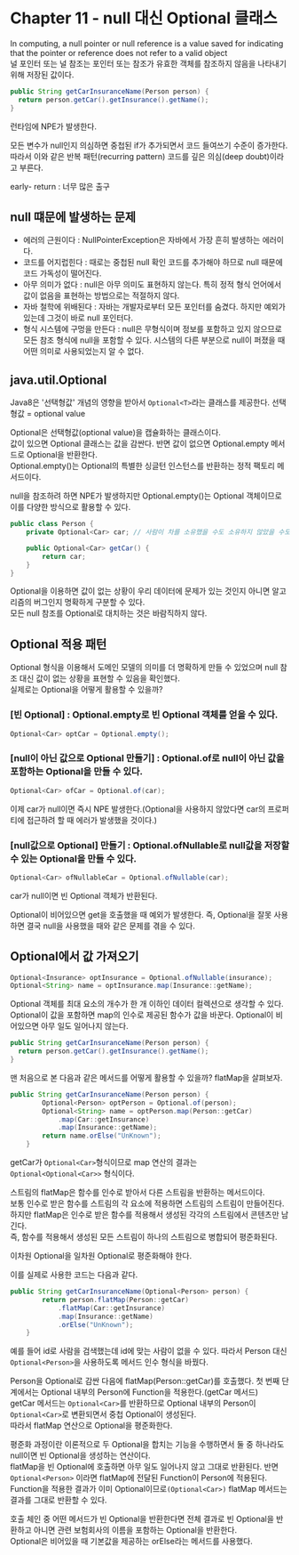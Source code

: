# Chapter 11 - null 대신 Optional 클래스
In computing, a null pointer or null reference is a value saved for indicating that the pointer or reference does not refer to a valid object  
널 포인터 또는 널 참조는 포인터 또는 참조가 유효한 객체를 참조하지 않음을 나타내기 위해 저장된 값이다.  
```java
public String getCarInsuranceName(Person person) {
  return person.getCar().getInsurance().getName();
}
```
런타임에 NPE가 발생한다.  
  
모든 변수가 null인지 의심하면 중첩된 if가 추가되면서 코드 들여쓰기 수준이 증가한다.  
따라서 이와 같은 반복 패턴(recurring pattern) 코드를 깊은 의심(deep doubt)이라고 부른다.  
  
early- return : 너무 많은 출구  
## null 떄문에 발생하는 문제  
- 에러의 근원이다 : NullPointerException은 자바에서 가장 흔히 발생하는 에러이다.  
- 코드를 어지럽힌다 : 때로는 중첩된 null 확인 코드를 추가해야 하므로 null 때문에 코드 가독성이 떨어진다.  
- 아무 의미가 없다 : null은 아무 의미도 표현하지 않는다. 특히 정적 형식 언어에서 값이 없음을 표현하는 방법으로는 적절하지 않다.  
- 자바 철학에 위배된다 : 자바는 개발자로부터 모든 포인터를 숨겼다. 하지만 예외가 있는데 그것이 바로 null 포인터다.  
- 형식 시스템에 구멍을 만든다 : null은 무형식이며 정보를 포함하고 있지 않으므로 모든 참조 형식에 null을 포함할 수 있다. 시스템의 다른 부분으로 null이 퍼졌을 때 어떤 의미로 사용되었는지 알 수 없다.  
  
## java.util.Optional<T>
Java8은 '선택형값' 개념의 영향을 받아서 `Optional<T>`라는 클래스를 제공한다. 선택형값 = optional value  
  
Optional은 선택형값(optional value)을 캡슐화하는 클래스이다.  
값이 있으면 Optional 클래스는 값을 감싼다. 반면 값이 없으면 Optional.empty 메서드로 Optional을 반환한다.  
Optional.empty()는 Optional의 특별한 싱글턴 인스턴스를 반환하는 정적 팩토리 메서드이다.  
  
null을 참조하려 하면 NPE가 발생하지만 Optional.empty()는 Optional 객체이므로 이를 다양한 방식으로 활용할 수 있다.  
```java
public class Person {
	private Optional<Car> car; // 사람이 차를 소유했을 수도 소유하지 않았을 수도 있으므로 Optional로 정의한다.

	public Optional<Car> getCar() {
		return car;
	}
}
```
Optional을 이용하면 값이 없는 상황이 우리 데이터에 문제가 있는 것인지 아니면 알고리즘의 버그인지 명확하게 구분할 수 있다.  
모든 null 참조를 Optional로 대치하는 것은 바람직하지 않다.  
  
## Optional 적용 패턴
Optional 형식을 이용해서 도메인 모델의 의미를 더 명확하게 만들 수 있었으며 null 참조 대신 값이 없는 상황을 표현할 수 있음을 확인했다.  
실제로는 Optional을 어떻게 활용할 수 있을까?  
  
### [빈 Optional] : Optional.empty로 빈 Optional 객체를 얻을 수 있다.  
```java
Optional<Car> optCar = Optional.empty();
```
### [null이 아닌 값으로 Optional 만들기] : Optional.of로 null이 아닌 값을 포함하는 Optional을 만들 수 있다.  
```java
Optional<Car> ofCar = Optional.of(car);
```
이제 car가 null이면 즉시 NPE 발생한다.(Optional을 사용하지 않았다면 car의 프로퍼티에 접근하려 할 때 에러가 발생했을 것이다.)  
### [null값으로 Optional] 만들기 : Optional.ofNullable로 null값을 저장할 수 있는 Optional을 만들 수 있다.
```java
Optional<Car> ofNullableCar = Optional.ofNullable(car);
```
car가 null이면 빈 Optional 객체가 반환된다.  
  
Optional이 비어있으면 get을 호출했을 때 예외가 발생한다. 즉, Optional을 잘못 사용하면 결국 null을 사용했을 때와 같은 문제를 겪을 수 있다.  
  
## Optional에서 값 가져오기
```java
Optional<Insurance> optInsurance = Optional.ofNullable(insurance);
Optional<String> name = optInsurance.map(Insurance::getName);
```
Optional 객체를 최대 요소의 개수가 한 개 이하인 데이터 컬렉션으로 생각할 수 있다.  
Optional이 값을 포함하면 map의 인수로 제공된 함수가 값을 바꾼다. Optional이 비어있으면 아무 일도 일어나지 않는다.  
  
```java
public String getCarInsuranceName(Person person) {
  return person.getCar().getInsurance().getName();
}
```
맨 처음으로 본 다음과 같은 메서드를 어떻게 활용할 수 있을까? flatMap을 살펴보자.  
```java
public String getCarInsuranceName(Person person) {
		Optional<Person> optPerson = Optional.of(person);
		Optional<String> name = optPerson.map(Person::getCar)
			.map(Car::getInsurance)
			.map(Insurance::getName);
		return name.orElse("UnKnown");
	}
```
getCar가 `Optional<Car>`형식이므로 map 연산의 결과는 `Optional<Optional<Car>>` 형식이다.  
  
스트림의 flatMap은 함수를 인수로 받아서 다른 스트림을 반환하는 메서드이다.  
보통 인수로 받은 함수를 스트림의 각 요소에 적용하면 스트림의 스트림이 만들어진다.  
하지만 flatMap은 인수로 받은 함수를 적용해서 생성된 각각의 스트림에서 콘텐츠만 남긴다.  
즉, 함수를 적용해서 생성된 모든 스트림이 하나의 스트림으로 병합되어 평준화된다.  
  
이차원 Optional을 일차원 Optional로 평준화해야 한다.  
  
이를 실제로 사용한 코드는 다음과 같다.  
```java
public String getCarInsuranceName(Optional<Person> person) {
		return person.flatMap(Person::getCar)
			.flatMap(Car::getInsurance)
			.map(Insurance::getName)
			.orElse("UnKnown");
	}
```
예를 들어 id로 사람을 검색했는데 id에 맞는 사람이 없을 수 있다. 따라서 Person 대신 `Optional<Person>`을 사용하도록 메서드 인수 형식을 바꿨다.  
  
Person을 Optional로 감싼 다음에 flatMap(Person::getCar)를 호출했다. 첫 번째 단계에서는 Optional 내부의 Person에 Function을 적용한다.(getCar 메서드)  
getCar 메서드는 `Optional<Car>`를 반환하므로 Optional 내부의 Person이 `Optional<Car>`로 변환되면서 중첩 Optional이 생성된다.  
따라서 flatMap 연산으로 Optional을 평준화한다.  
  
평준화 과정이란 이론적으로 두 Optional을 합치는 기능을 수행하면서 둘 중 하나라도 null이면 빈 Optional을 생성하는 연산이다.  
flatMap을 빈 Optional에 호출하면 아무 일도 일어나지 않고 그대로 반환된다. 반면 `Optional<Person>` 이라면 flatMap에 전달된 Function이 Person에 적용된다.  
Function을 적용한 결과가 이미 Optional이므로`(Optional<Car>)` flatMap 메서드는 결과를 그대로 반환할 수 있다.  
  
호출 체인 중 어떤 메서드가 빈 Optional을 반환한다면 전체 결과로 빈 Optional을 반환하고 아니면 관련 보험회사의 이름을 포함하는 Optional을 반환한다.  
Optional은 비어있을 때 기본값을 제공하는 orElse라는 메서드를 사용했다.  









